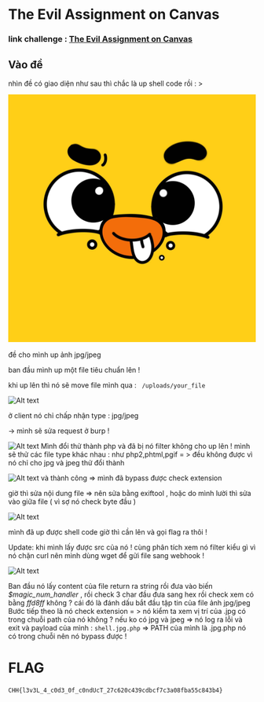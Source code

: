 # The Evil Assignment on Canvas 

### link challenge : [The Evil Assignment on Canvas](https://battle.cookiearena.org/challenges/web/the-evil-assignment-on-canvas)


## Vào đề 

nhìn đề có giao diện như sau thì chắc là up shell code rồi  : >

![Alt text](image.png)

đề cho mình up ảnh jpg/jpeg 

ban đầu mình up một file tiêu chuẩn lên ! 

 khi up lên thì nó sẽ move file mình qua : ``` /uploads/your_file```

 ![Alt text](image-1.png)

 ở client nó chỉ chấp nhận type : jpg/jpeg 

 -> mình sẽ sửa request ở burp ! 
 
 ![Alt text](image-2.png)
 Mình đổi thử thành php và đã bị nó filter không cho up lên ! 
mình sẽ thử các file type khác nhau : như php2,phtml,pgif = > đều không được vì nó chỉ cho jpg và jpeg 
thử đổi thành  

![Alt text](image-3.png)
và thành công => mình đã bypass được check extension 

giờ thì sửa nội dung file =>  nên sửa bằng exiftool , hoặc do mình lười thì sửa vào giữa file ( vì sợ nó check byte đầu ) 


![Alt text](image-5.png)

mình đã up được shell code giờ thì cần lên và gọi flag ra thôi ! 

Update: khi mình lấy được src của nó !  cùng phân tích xem nó filter kiểu gì 
vì nó chặn curl nên mình dùng wget để gửi file sang webhook ! 

![Alt text](image-6.png)

Ban đầu nó lấy content của file return ra string rồi đưa vào biến *$magic_num_handler* , rồi check 3 char đầu đưa sang hex rồi check xem có bằng *ffd8ff* không  ? cái đó là đánh dấu bắt đầu tập tin của file ảnh jpg/jpeg 
Bước tiếp theo là nó check extension = >  nó kiểm ta xem vị trí của .jpg có trong chuỗi path của nó không ? 
nếu ko có jpg và jpeg  => nó log ra lỗi và exit 
và payload của mình : ```shell.jpg.php``` => PATH của mình là .jpg.php  nó có trong chuỗi nên nó bypass được ! 

# FLAG 
``` CHH{l3v3L_4_c0d3_0f_c0ndUcT_27c620c439cdbcf7c3a08fba55c843b4} ```
